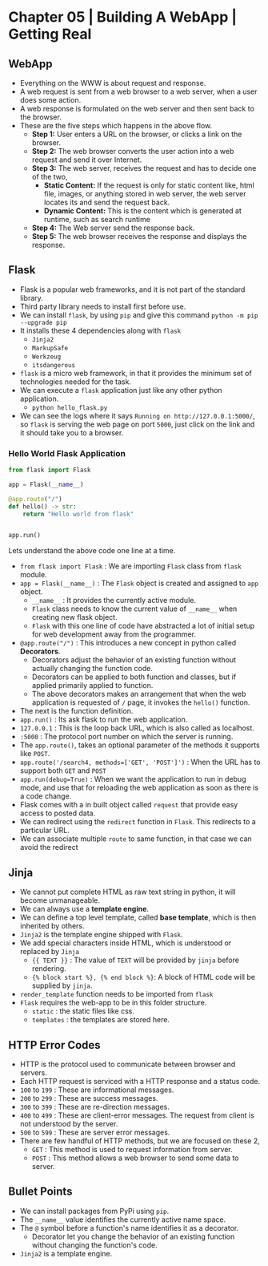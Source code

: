 # Chapter 05 | Building A WebApp | Getting Real #

## WebApp ##
* Everything on the WWW is about request and response.
* A web request is sent from a web browser to a web server, when a user does some action.
* A web response is formulated on the web server and then sent back to the browser.
* These are the five steps which happens in the above flow.
    - **Step 1:** User enters a URL on the browser, or clicks a link on the browser.
    - **Step 2:** The web browser converts the user action into a web request and send it over Internet.
    - **Step 3:** The web server, receives the request and has to decide one of the two,
        + **Static Content:** If the request is only for static content like, html file, images, or anything stored in web server, the web server locates its and send the request back.
        + **Dynamic Content:** This is the content which is generated at runtime, such as search runtime
    - **Step 4:** The Web server send the response back.
    - **Step 5:** The web browser receives the response and displays the response.

## Flask ##
* Flask is a popular web frameworks, and it is not part of the standard library.
* Third party library needs to install first before use.
* We can install `flask`, by using `pip` and give this command `python -m pip --upgrade pip`
* It installs these 4 dependencies along with `flask`
    - `Jinja2`
    - `MarkupSafe`
    - `Werkzeug`
    - `itsdangerous`
* `flask` is a micro web framework, in that it provides the minimum set of technologies needed for the task.
* We can execute a `flask` application just like any other python application.
    - `python hello_flask.py`
* We can see the logs where it says `Running on http://127.0.0.1:5000/`, so `flask` is serving the web page on port `5000`, just click on the link and it should take you to a browser.

### Hello World Flask Application ###

````python
from flask import Flask

app = Flask(__name__)

@app.route("/")
def hello() -> str:
    return "Hello world from flask"


app.run()
````
Lets understand the above code one line at a time.

* `from flask import Flask` : We are importing `Flask` class from `flask` module.
* `app = Flask(__name__)` : The `Flask` object is created and assigned to `app` object.
    - `__name__` : It provides the currently active module. 
    - `Flask` class needs to know the current value of `__name__` when creating new flask object.
    - `Flask` with this one line of code have abstracted a lot of initial setup for web development away from the programmer.
* `@app.route("/")` : This introduces a new concept in python called **Decorators**.
    - Decorators adjust the behavior of an existing function without actually changing the function code.
    - Decorators can be applied to both function and classes, but if applied primarily applied to function.
    - The above decorators makes an arrangement that when the web application is requested of `/` page, it invokes the `hello()` function.
* The next is the function definition.
* `app.run()` : Its ask flask to run the web application.
* `127.0.0.1` : This is the loop back URL, which is also called as localhost.
* `:5000` : The protocol port number on which the server is running.  
* The `app.route()`, takes an optional parameter of the methods it supports like `POST`.
* `app.route('/search4, methods=['GET', 'POST']')` : When the URL has to support both `GET` and `POST`
* `app.run(debug=True)` : When we want the application to run in debug mode, and use that for reloading the web application as soon as there is a code change.
* Flask comes with a in built object called `request` that provide easy access to posted data.
* We can redirect using the `redirect` function in `Flask`. This redirects to a particular URL.
* We can associate multiple `route` to same function, in that case we can avoid the redirect

## Jinja ##
* We cannot put complete HTML as raw text string in python, it will become unmanageable.
* We can always use a **template engine**.
* We can define a top level template, called **base template**, which is then inherited by others.
* `Jinja2` is the template engine shipped with `Flask`.
* We add special characters inside HTML, which is understood or replaced by `Jinja`
    - `{{ TEXT }}` : The value of `TEXT` will be provided by `jinja` before rendering.
    - `{% block start %}, {% end block %}`: A block of HTML code will be supplied by `jinja`.
* `render_template` function needs to be imported from `flask`
* `Flask` requires the web-app to be in this folder structure.
    - `static` : the static files like css.
    - `templates` : the templates are stored here.


## HTTP Error Codes ##
* HTTP is the protocol used to communicate between browser and servers.
* Each HTTP request is serviced with a HTTP response and a status code.
* `100` to `199` : These are informational messages.
* `200` to `299` : These are success messages.
* `300` to `399` : These are re-direction messages.
* `400` to `499` : These are client-error messages. The request from client is not understood by the server.
* `500` to `599` : These are server error messages.
* There are few handful of HTTP methods, but we are focused on these 2,
    * `GET` : This method is used to request information from server.
    * `POST` : This method allows a web browser to send some data to server.   


## Bullet Points ##
* We can install packages from PyPi using `pip`.
* The `__name__` value identifies the currently active name space.
* The `@` symbol before a function's name identifies it as a decorator.
    - Decorator let you change the behavior of an existing function without changing the function's code.
* `Jinja2` is a template engine.

